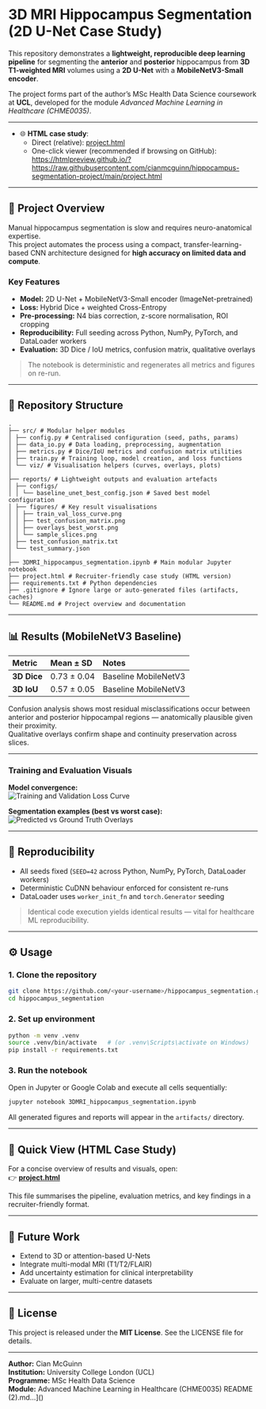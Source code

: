 # 3D MRI Hippocampus Segmentation (2D U-Net Case Study)

This repository demonstrates a **lightweight, reproducible deep learning pipeline** for segmenting the **anterior** and **posterior** hippocampus from **3D T1-weighted MRI** volumes using a **2D U-Net** with a **MobileNetV3-Small encoder**.

The project forms part of the author’s MSc Health Data Science coursework at **UCL**, developed for the module *Advanced Machine Learning in Healthcare (CHME0035)*.

---
- 🌐 **HTML case study**:
  - Direct (relative): [project.html](project.html)
  - One-click viewer (recommended if browsing on GitHub):  
    https://htmlpreview.github.io/?https://raw.githubusercontent.com/cianmcguinn/hippocampus-segmentation-project/main/project.html

---

## 🧠 Project Overview

Manual hippocampus segmentation is slow and requires neuro-anatomical expertise.  
This project automates the process using a compact, transfer-learning-based CNN architecture designed for **high accuracy on limited data and compute**.

### Key Features
- **Model:** 2D U-Net + MobileNetV3-Small encoder (ImageNet-pretrained)  
- **Loss:** Hybrid Dice + weighted Cross-Entropy  
- **Pre-processing:** N4 bias correction, z-score normalisation, ROI cropping  
- **Reproducibility:** Full seeding across Python, NumPy, PyTorch, and DataLoader workers  
- **Evaluation:** 3D Dice / IoU metrics, confusion matrix, qualitative overlays

> The notebook is deterministic and regenerates all metrics and figures on re-run.

---

## 📂 Repository Structure

```
.
├── src/ # Modular helper modules
│ ├── config.py # Centralised configuration (seed, paths, params)
│ ├── data_io.py # Data loading, preprocessing, augmentation
│ ├── metrics.py # Dice/IoU metrics and confusion matrix utilities
│ ├── train.py # Training loop, model creation, and loss functions
│ └── viz/ # Visualisation helpers (curves, overlays, plots)
│
├── reports/ # Lightweight outputs and evaluation artefacts
│ ├── configs/
│ │ └── baseline_unet_best_config.json # Saved best model configuration
│ ├── figures/ # Key result visualisations
│ │ ├── train_val_loss_curve.png
│ │ ├── test_confusion_matrix.png
│ │ ├── overlays_best_worst.png
│ │ └── sample_slices.png
│ ├── test_confusion_matrix.txt
│ └── test_summary.json
│
├── 3DMRI_hippocampus_segmentation.ipynb # Main modular Jupyter notebook
├── project.html # Recruiter-friendly case study (HTML version)
├── requirements.txt # Python dependencies
├── .gitignore # Ignore large or auto-generated files (artifacts, caches)
└── README.md # Project overview and documentation
```

---

## 📊 Results (MobileNetV3 Baseline)

| Metric | Mean ± SD | Notes |
|:--|:--|:--|
| **3D Dice** | 0.73 ± 0.04 | Baseline MobileNetV3 |
| **3D IoU**  | 0.57 ± 0.05 | Baseline MobileNetV3 |

Confusion analysis shows most residual misclassifications occur between anterior and posterior hippocampal regions — anatomically plausible given their proximity.  
Qualitative overlays confirm shape and continuity preservation across slices.

---

### **Training and Evaluation Visuals**

**Model convergence:**  
![Training and Validation Loss Curve](reports/figures/train_val_loss_curve.png)

**Segmentation examples (best vs worst case):**  
![Predicted vs Ground Truth Overlays](reports/figures/overlays_best_worst.png)

---

## 🧩 Reproducibility

- All seeds fixed (`SEED=42` across Python, NumPy, PyTorch, DataLoader workers)  
- Deterministic CuDNN behaviour enforced for consistent re-runs  
- DataLoader uses `worker_init_fn` and `torch.Generator` seeding  

> Identical code execution yields identical results — vital for healthcare ML reproducibility.

---

## ⚙️ Usage

### 1. Clone the repository
```bash
git clone https://github.com/<your-username>/hippocampus_segmentation.git
cd hippocampus_segmentation
```

### 2. Set up environment
```bash
python -m venv .venv
source .venv/bin/activate   # (or .venv\Scripts\activate on Windows)
pip install -r requirements.txt
```

### 3. Run the notebook
Open in Jupyter or Google Colab and execute all cells sequentially:
```bash
jupyter notebook 3DMRI_hippocampus_segmentation.ipynb
```

All generated figures and reports will appear in the `artifacts/` directory.

---

## 🔗 Quick View (HTML Case Study)

For a concise overview of results and visuals, open:  
👉 **[project.html](./project.html)**

This file summarises the pipeline, evaluation metrics, and key findings in a recruiter-friendly format.

---

## 🧭 Future Work
- Extend to 3D or attention-based U-Nets  
- Integrate multi-modal MRI (T1/T2/FLAIR)  
- Add uncertainty estimation for clinical interpretability  
- Evaluate on larger, multi-centre datasets  

---

## 📜 License
This project is released under the **MIT License**. See the LICENSE file for details.

---

**Author:** Cian McGuinn  
**Institution:** University College London (UCL)  
**Programme:** MSc Health Data Science  
**Module:** Advanced Machine Learning in Healthcare (CHME0035)
README (2).md…]()
